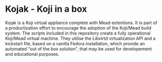 Kojak - Koji in a box
=====================

Kojak is a Koji virtual appliance complete with Mead extentions.  It is part of a productization effort to encourage the
adoption of the Koji/Mead build system.  The scripts included in this repository create a fully operational Koji/Mead
virtual machine.  They utilise the Libvirtd virtualization API and a kickstart file, based on a vanilla 
Fedora installation, which provide an automated "out of the box solution", that may be used for developement and 
educational purposes.
